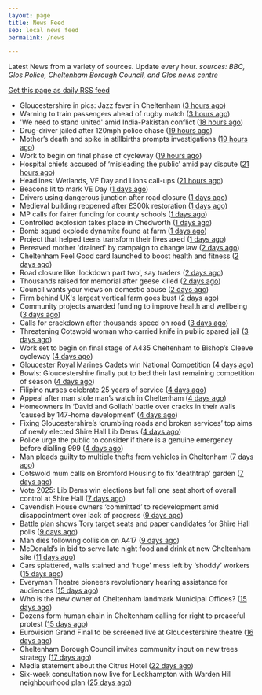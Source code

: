 ```yaml
---
layout: page
title: News Feed
seo: local news feed
permalink: /news

---
```


Latest News from a variety of sources. Update every hour.
_sources: BBC, Glos Police, Cheltenham Borough Council, and Glos news centre_

[Get this page as daily RSS feed](/daily.rss)

<!-- news_marker starts -->
- Gloucestershire in pics: Jazz fever in Cheltenham ([3 hours ago](https://www.bbc.com/news/articles/cql23676qlgo))
- Warning to train passengers ahead of rugby match ([3 hours ago](https://www.bbc.com/news/articles/cde2e6kx43xo))
- 'We need to stand united' amid India-Pakistan conflict ([18 hours ago](https://www.bbc.com/news/articles/cx202gvxgj7o))
- Drug-driver jailed after 120mph police chase ([19 hours ago](https://www.bbc.com/news/articles/c8jgl2gdj3jo))
- Mother’s death and spike in stillbirths prompts investigations ([19 hours ago](https://gloucesternewscentre.co.uk/mothers-death-and-spike-in-stillbirths-prompts-investigations/))
- Work to begin on final phase of cycleway ([19 hours ago](https://www.bbc.com/news/articles/cjwq3242dego))
- Hospital chiefs accused of ‘misleading the public’ amid pay dispute ([21 hours ago](https://gloucesternewscentre.co.uk/hospital-chiefs-accused-of-misleading-the-public-amid-pay-dispute/))
- Headlines: Wetlands, VE Day and Lions call-ups ([21 hours ago](https://www.bbc.com/news/articles/c4gre522d7lo))
- Beacons lit to mark VE Day ([1 days ago](https://www.bbc.com/news/videos/c74nln2wnzko))
- Drivers using dangerous junction after road closure ([1 days ago](https://www.bbc.com/news/articles/c0qnq5jvwz0o))
- Medieval building reopened after £300k restoration ([1 days ago](https://www.bbc.com/news/articles/cwy6y3d1xz0o))
- MP calls for fairer funding for county schools ([1 days ago](https://www.bbc.com/news/articles/c14kz050y3ro))
- Controlled explosion takes place in Chedworth ([1 days ago](https://gloucesternewscentre.co.uk/controlled-explosion-takes-place-in-chedworth/))
- Bomb squad explode dynamite found at farm ([1 days ago](https://www.bbc.com/news/articles/c0k34gzdmxko))
- Project that helped teens transform their lives axed ([1 days ago](https://www.bbc.com/news/articles/ckg1gmmn82zo))
- Bereaved mother 'drained' by campaign to change law ([2 days ago](https://www.bbc.com/news/articles/c99p985r1xgo))
- Cheltenham Feel Good card launched to boost health and fitness ([2 days ago](https://www.cheltenham.gov.uk/news/article/3007/cheltenham_feel_good_card_launched_to_boost_health_and_fitness))
- Road closure like 'lockdown part two', say traders ([2 days ago](https://www.bbc.com/news/articles/c3r8r3yrjgjo))
- Thousands raised for memorial after geese killed ([2 days ago](https://www.bbc.com/news/articles/cn80d0k231yo))
- Council wants your views on domestic abuse ([2 days ago](https://gloucesternewscentre.co.uk/council-wants-your-views-on-domestic-abuse/))
- Firm behind UK's largest vertical farm goes bust ([2 days ago](https://www.bbc.com/news/articles/c9qwq5245zvo))
- Community projects awarded funding to improve health and wellbeing ([3 days ago](https://www.cheltenham.gov.uk/news/article/3006/community_projects_awarded_funding_to_improve_health_and_wellbeing))
- Calls for crackdown after thousands speed on road ([3 days ago](https://www.bbc.com/news/articles/cj454v1qzrxo))
- Threatening Cotswold woman who carried knife in public spared jail ([3 days ago](https://gloucesternewscentre.co.uk/threatening-cotswold-woman-who-carried-knife-in-public-spared-jail/))
- Work set to begin on final stage of A435 Cheltenham to Bishop’s Cleeve cycleway ([4 days ago](https://gloucesternewscentre.co.uk/work-set-to-begin-on-final-stage-of-a435-cheltenham-to-bishops-cleeve-cycleway/))
- Gloucester Royal Marines Cadets win National Competition ([4 days ago](https://gloucesternewscentre.co.uk/gloucester-royal-marines-cadets-win-national-competition/))
- Bowls: Gloucestershire finally put to bed their last remaining competition of season ([4 days ago](https://gloucesternewscentre.co.uk/bowls-gloucestershire-finally-put-to-bed-their-last-remaining-competition-of-season/))
- Filipino nurses celebrate 25 years of service ([4 days ago](https://gloucesternewscentre.co.uk/filipino-nurses-celebrate-25-years-of-service/))
- Appeal after man stole man’s watch in Cheltenham ([4 days ago](https://gloucesternewscentre.co.uk/appeal-after-man-stole-mans-watch-in-cheltenham/))
- Homeowners in ‘David and Goliath’ battle over cracks in their walls ’caused by 147-home development’ ([4 days ago](https://gloucesternewscentre.co.uk/homeowners-in-david-and-goliath-battle-over-cracks-in-their-walls-caused-by-147-home-development/))
- Fixing Gloucestershire’s ‘crumbling roads and broken services’ top aims of newly elected Shire Hall Lib Dems ([4 days ago](https://gloucesternewscentre.co.uk/fixing-gloucestershires-crumbling-roads-and-broken-services-top-aims-of-newly-elected-shire-hall-lib-dems/))
- Police urge the public to consider if there is a genuine emergency before dialling 999 ([4 days ago](https://gloucesternewscentre.co.uk/police-urge-the-public-to-consider-if-there-is-a-genuine-emergency-before-dialling-999/))
- Man pleads guilty to multiple thefts from vehicles in Cheltenham ([7 days ago](https://gloucesternewscentre.co.uk/man-pleads-guilty-to-multiple-thefts-from-vehicles-in-cheltenham/))
- Cotswold mum calls on Bromford Housing to fix ‘deathtrap’ garden ([7 days ago](https://gloucesternewscentre.co.uk/cotswold-mum-calls-on-bromford-housing-to-fix-deathtrap-garden/))
- Vote 2025: Lib Dems win elections but fall one seat short of overall control at Shire Hall ([7 days ago](https://gloucesternewscentre.co.uk/vote-2025-lib-dems-win-elections-but-fall-one-seat-short-of-overall-control-at-shire-hall/))
- Cavendish House owners ‘committed’ to redevelopment amid disappointment over lack of progress ([9 days ago](https://gloucesternewscentre.co.uk/cavendish-house-owners-committed-to-redevelopment-amid-disappointment-over-lack-of-progress/))
- Battle plan shows Tory target seats and paper candidates for Shire Hall polls ([9 days ago](https://gloucesternewscentre.co.uk/battle-plan-shows-tory-target-seats-and-paper-candidates-for-shire-hall-polls/))
- Man dies following collision on A417 ([9 days ago](https://gloucesternewscentre.co.uk/man-dies-following-collision-on-a417/))
- McDonald’s in bid to serve late night food and drink at new Cheltenham site ([11 days ago](https://gloucesternewscentre.co.uk/mcdonalds-in-bid-to-serve-late-night-food-and-drink-at-new-cheltenham-site/))
- Cars splattered, walls stained and ‘huge’ mess left by ‘shoddy’ workers ([15 days ago](https://gloucesternewscentre.co.uk/cars-splattered-walls-stained-and-huge-mess-left-by-shoddy-workers/))
- Everyman Theatre pioneers revolutionary hearing assistance for audiences ([15 days ago](https://gloucesternewscentre.co.uk/everyman-theatre-pioneers-revolutionary-hearing-assistance-for-audiences/))
- Who is the new owner of Cheltenham landmark Municipal Offices? ([15 days ago](https://gloucesternewscentre.co.uk/who-is-the-new-owner-of-cheltenham-landmark-municipal-offices/))
- Dozens form human chain in Cheltenham calling for right to preaceful protest ([15 days ago](https://gloucesternewscentre.co.uk/dozens-form-human-chain-in-cheltenham-calling-for-right-to-preaceful-protest/))
- Eurovision Grand Final to be screened live at Gloucestershire theatre ([16 days ago](https://gloucesternewscentre.co.uk/eurovision-grand-final-to-be-screened-live-at-gloucestershire-theatre/))
- Cheltenham Borough Council invites community input on new trees strategy ([17 days ago](https://www.cheltenham.gov.uk/news/article/3005/cheltenham_borough_council_invites_community_input_on_new_trees_strategy))
- Media statement about the Citrus Hotel ([22 days ago](https://www.cheltenham.gov.uk/news/article/3004/media_statement_about_the_citrus_hotel))
- Six-week consultation now live for Leckhampton with Warden Hill neighbourhood plan ([25 days ago](https://www.cheltenham.gov.uk/news/article/3003/six-week_consultation_now_live_for_leckhampton_with_warden_hill_neighbourhood_plan))

<!-- news_marker ends -->
